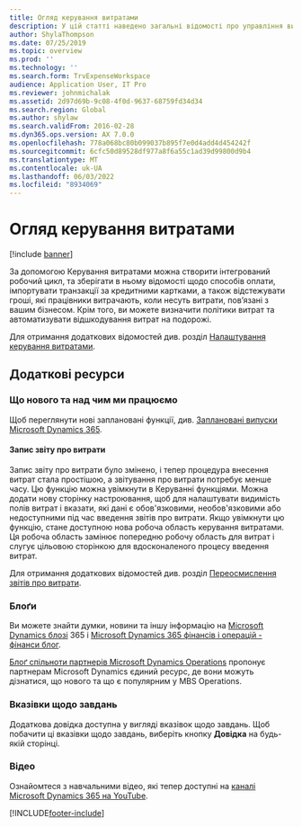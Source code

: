 ```yaml
---
title: Огляд керування витратами
description: У цій статті наведено загальні відомості про управління витратами та посилання на додаткові ресурси. За допомогою Керування витратами можна створити інтегрований робочий цикл, та зберігати в ньому відомості щодо способів оплати, імпортувати транзакції за кредитними картками, а також відстежувати гроші, які працівники витрачають, коли несуть витрати, пов’язані з вашим бізнесом.
author: ShylaThompson
ms.date: 07/25/2019
ms.topic: overview
ms.prod: ''
ms.technology: ''
ms.search.form: TrvExpenseWorkspace
audience: Application User, IT Pro
ms.reviewer: johnmichalak
ms.assetid: 2d97d69b-9c08-4f0d-9637-68759fd34d34
ms.search.region: Global
ms.author: shylaw
ms.search.validFrom: 2016-02-28
ms.dyn365.ops.version: AX 7.0.0
ms.openlocfilehash: 778a068bc80b099037b895f7e0d4add4d454242f
ms.sourcegitcommit: 6cfc50d89528df977a8f6a55c1ad39d99800d9b4
ms.translationtype: MT
ms.contentlocale: uk-UA
ms.lasthandoff: 06/03/2022
ms.locfileid: "8934069"
---
```

# <a name="expense-management-overview"></a>Огляд керування витратами

[!include [banner](../includes/banner.md)]

За допомогою Керування витратами можна створити інтегрований робочий цикл, та зберігати в ньому відомості щодо способів оплати, імпортувати транзакції за кредитними картками, а також відстежувати гроші, які працівники витрачають, коли несуть витрати, пов’язані з вашим бізнесом. Крім того, ви можете визначити політики витрат та автоматизувати відшкодування витрат на подорожі.

Для отримання додаткових відомостей див. розділ [Налаштування керування витратами](plan-expense-management.md).

## <a name="additional-resources"></a>Додаткові ресурси

### <a name="whats-new-and-in-development"></a>Що нового та над чим ми працюємо

Щоб переглянути нові заплановані функції, див. [Заплановані випуски Microsoft Dynamics 365](/dynamics365/release-plans/).

#### <a name="expense-report-entry"></a>Запис звіту про витрати

Запис звіту про витрати було змінено, і тепер процедура внесення витрат стала простішою, а звітування про витрати потребує менше часу. Цю функцію можна увімкнути в Керуванні функціями. Можна додати нову сторінку настроювання, щоб для налаштувати видимість полів витрат і вказати, які дані є обов'язковими, необов'язковими або недоступними під час введення звітів про витрати. Якщо увімкнути цю функцію, стане доступною нова робоча область керування витратами. Ця робоча область замінює попередню робочу область для витрат і слугує цільовою сторінкою для вдосконаленого процесу введення витрат.

Для отримання додаткових відомостей див. розділ [Переосмислення звітів про витрати](ExpenseWorkspaceNew.md).

### <a name="blogs"></a>Блоґи

Ви можете знайти думки, новини та іншу інформацію на [Microsoft Dynamics блозі](https://community.dynamics.com/b/msftdynamicsblog?c=Enterprise) 365 і [Microsoft Dynamics 365 фінансів і операцій - фінанси блог](https://community.dynamics.com/365/financeandoperations/b/financials).

[Блоґ спільноти партнерів Microsoft Dynamics Operations](https://community.dynamics.com/partner/b/operationspartnercommunityblog) пропонує партнерам Microsoft Dynamics єдиний ресурс, де вони можуть дізнатися, що нового та що є популярним у MBS Operations.

### <a name="task-guides"></a>Вказівки щодо завдань

Додаткова довідка доступна у вигляді вказівок щодо завдань. Щоб побачити ці вказівки щодо завдань, виберіть кнопку **Довідка** на будь-якій сторінці.

### <a name="videos"></a>Відео

Ознайомтеся з навчальними відео, які тепер доступні на [каналі Microsoft Dynamics 365 на YouTube](https://www.youtube.com/channel/UCJGCg4rB3QSs8y_1FquelBQ).


[!INCLUDE[footer-include](../includes/footer-banner.md)]